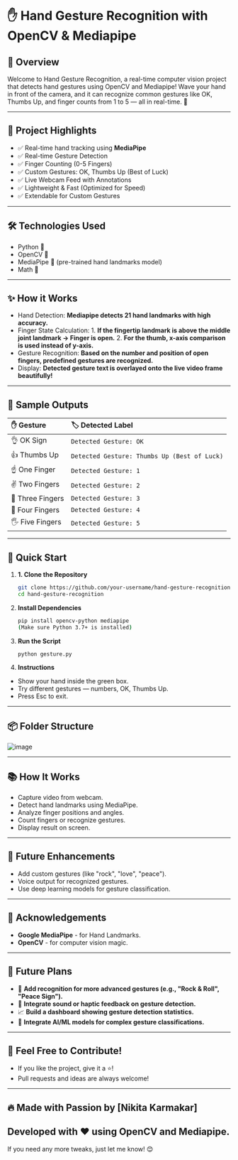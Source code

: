 # ✋ Hand Gesture Recognition with OpenCV & Mediapipe

## 📌 Overview

Welcome to Hand Gesture Recognition, a real-time computer vision project that detects hand gestures using OpenCV and Mediapipe!
Wave your hand in front of the camera, and it can recognize common gestures like OK, Thumbs Up, and finger counts from 1 to 5 — all in real-time. 🚀

---

## 🎯 Project Highlights

- ✅ Real-time hand tracking using **MediaPipe**
- ✅ Real-time Gesture Detection
- ✅ Finger Counting (0-5 Fingers)
- ✅ Custom Gestures: OK, Thumbs Up (Best of Luck)
- ✅ Live Webcam Feed with Annotations
- ✅ Lightweight & Fast (Optimized for Speed)
- ✅ Extendable for Custom Gestures

---

## 🛠️ Technologies Used
- Python 🐍
- OpenCV 🎥
- MediaPipe 🤖 (pre-trained hand landmarks model)
- Math 📐

---

## ✨ How it Works

- Hand Detection: **Mediapipe detects 21 hand landmarks with high accuracy.**
- Finger State Calculation:
              1. **If the fingertip landmark is above the middle joint landmark → Finger is open.**
              2. **For the thumb, x-axis comparison is used instead of y-axis.**
- Gesture Recognition: **Based on the number and position of open fingers, predefined gestures are recognized.**
- Display: **Detected gesture text is overlayed onto the live video frame beautifully!**

---

## 📸 Sample Outputs

| ✋ Gesture         | 🏷️ Detected Label                      |
|:------------------|:--------------------------------------|
| 👌 OK Sign         | `Detected Gesture: OK`                |
| 👍 Thumbs Up       | `Detected Gesture: Thumbs Up (Best of Luck)` |
| ☝️ One Finger      | `Detected Gesture: 1`                 |
| ✌️ Two Fingers     | `Detected Gesture: 2`                 |
| 🤟 Three Fingers   | `Detected Gesture: 3`                 |
| 🖖 Four Fingers    | `Detected Gesture: 4`                 |
| 🖐️ Five Fingers    | `Detected Gesture: 5`                 |

---

## 🚀 Quick Start
1. **1. Clone the Repository**
   ```bash
   git clone https://github.com/your-username/hand-gesture-recognition.git
   cd hand-gesture-recognition

2. **Install Dependencies**
   ```bash
   pip install opencv-python mediapipe
   (Make sure Python 3.7+ is installed)

4. **Run the Script**
   ```bash
   python gesture.py

5. **Instructions**
- Show your hand inside the green box.
- Try different gestures — numbers, OK, Thumbs Up.
- Press Esc to exit.

---

## 📦 Folder Structure
![image](https://github.com/user-attachments/assets/c3de0203-2ea0-47cb-b2ef-552cf8d9d03a)

---

## 📚 How It Works

- Capture video from webcam.
- Detect hand landmarks using MediaPipe.
- Analyze finger positions and angles.
- Count fingers or recognize gestures.
- Display result on screen.

---

## 🎯 Future Enhancements

- Add custom gestures (like "rock", "love", "peace").
- Voice output for recognized gestures.
- Use deep learning models for gesture classification.

---

## 🙌 Acknowledgements

- **Google MediaPipe** - for Hand Landmarks.
- **OpenCV** - for computer vision magic.

---

## 🌟 Future Plans

- 🔮 **Add recognition for more advanced gestures (e.g., "Rock & Roll", "Peace Sign").**
- 🎵 **Integrate sound or haptic feedback on gesture detection.**
- 📈 **Build a dashboard showing gesture detection statistics.**
- 🧠 **Integrate AI/ML models for complex gesture classifications.**

---

## 💖 Feel Free to Contribute!
- If you like the project, give it a ⭐!
- Pull requests and ideas are always welcome!

---

## 🔥 Made with Passion by [Nikita Karmakar]
## Developed with ❤️ using OpenCV and Mediapipe.

If you need any more tweaks, just let me know! 😊
